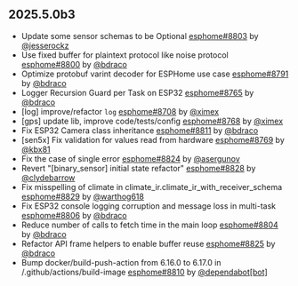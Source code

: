 ## 2025.5.0b3

- Update some sensor schemas to be Optional [esphome#8803](https://github.com/esphome/esphome/pull/8803) by [@jesserockz](https://github.com/jesserockz)
- Use fixed buffer for plaintext protocol like noise protocol [esphome#8800](https://github.com/esphome/esphome/pull/8800) by [@bdraco](https://github.com/bdraco)
- Optimize protobuf varint decoder for ESPHome use case [esphome#8791](https://github.com/esphome/esphome/pull/8791) by [@bdraco](https://github.com/bdraco)
- Logger Recursion Guard per Task on ESP32 [esphome#8765](https://github.com/esphome/esphome/pull/8765) by [@bdraco](https://github.com/bdraco)
- [log] improve/refactor ``log`` [esphome#8708](https://github.com/esphome/esphome/pull/8708) by [@ximex](https://github.com/ximex)
- [gps] update lib, improve code/tests/config [esphome#8768](https://github.com/esphome/esphome/pull/8768) by [@ximex](https://github.com/ximex)
- Fix ESP32 Camera class inheritance [esphome#8811](https://github.com/esphome/esphome/pull/8811) by [@bdraco](https://github.com/bdraco)
- [sen5x] Fix validation for values read from hardware [esphome#8769](https://github.com/esphome/esphome/pull/8769) by [@kbx81](https://github.com/kbx81)
- Fix the case of single error [esphome#8824](https://github.com/esphome/esphome/pull/8824) by [@asergunov](https://github.com/asergunov)
- Revert "[binary_sensor] initial state refactor" [esphome#8828](https://github.com/esphome/esphome/pull/8828) by [@clydebarrow](https://github.com/clydebarrow)
- Fix misspelling of climate in climate_ir.climate_ir_with_receiver_schema [esphome#8829](https://github.com/esphome/esphome/pull/8829) by [@warthog618](https://github.com/warthog618)
- Fix ESP32 console logging corruption and message loss in multi-task [esphome#8806](https://github.com/esphome/esphome/pull/8806) by [@bdraco](https://github.com/bdraco)
- Reduce number of calls to fetch time in the main loop [esphome#8804](https://github.com/esphome/esphome/pull/8804) by [@bdraco](https://github.com/bdraco)
- Refactor API frame helpers to enable buffer reuse [esphome#8825](https://github.com/esphome/esphome/pull/8825) by [@bdraco](https://github.com/bdraco)
- Bump docker/build-push-action from 6.16.0 to 6.17.0 in /.github/actions/build-image [esphome#8810](https://github.com/esphome/esphome/pull/8810) by [@dependabot[bot]](https://github.com/apps/dependabot)

